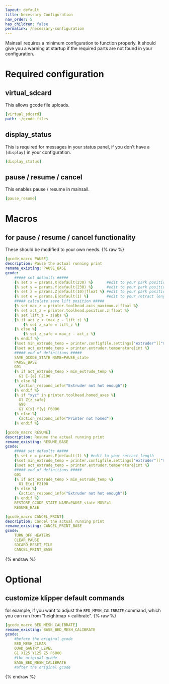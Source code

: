 ```yaml
---
layout: default
title: Necessary Configuration
nav_order: 5
has_children: false
permalink: /necessary-configuration
---
```


Mainsail requires a minimum configuration to function properly. It should give you a warning at startup if the required parts are not found in your configuration.

# Required configuration
## virtual_sdcard
This allows gcode file uploads.
```yaml
[virtual_sdcard]
path: ~/gcode_files
```

## display_status
This is required for messages in your status panel, if you don't have a `[display]` in your configuration.
```yaml
[display_status]
```

## pause / resume / cancel
This enables pause / resume in mainsail.

```yaml
[pause_resume]
```

# Macros
## for pause / resume / cancel functionality
These should be modified to your own needs.
{% raw %}
```yaml
[gcode_macro PAUSE]
description: Pause the actual running print
rename_existing: PAUSE_BASE
gcode:
    ##### set defaults #####
    {% set x = params.X|default(230) %}      #edit to your park position
    {% set y = params.Y|default(230) %}      #edit to your park position
    {% set z = params.Z|default(10)|float %} #edit to your park position
    {% set e = params.E|default(1) %}        #edit to your retract length
    ##### calculate save lift position #####
    {% set max_z = printer.toolhead.axis_maximum.z|float %}
    {% set act_z = printer.toolhead.position.z|float %}
    {% set lift_z = z|abs %}
    {% if act_z < (max_z - lift_z) %}
        {% set z_safe = lift_z %}
    {% else %}
        {% set z_safe = max_z - act_z %}
    {% endif %}
    {%set min_extrude_temp = printer.configfile.settings["extruder"]["min_extrude_temp"]|int %}
    {%set act_extrude_temp = printer.extruder.temperature|int %}
    ##### end of definitions #####
    SAVE_GCODE_STATE NAME=PAUSE_state
    PAUSE_BASE
    G91
    {% if act_extrude_temp > min_extrude_temp %}
      G1 E-{e} F2100
    {% else %}
      {action_respond_info("Extruder not hot enough")}
    {% endif %}
    {% if "xyz" in printer.toolhead.homed_axes %}    
      G1 Z{z_safe}
      G90
      G1 X{x} Y{y} F6000
    {% else %}
      {action_respond_info("Printer not homed")}
    {% endif %}
```

```yaml
[gcode_macro RESUME]
description: Resume the actual running print
rename_existing: RESUME_BASE
gcode:
    ##### set defaults #####
    {% set e = params.E|default(1) %} #edit to your retract length
    {%set min_extrude_temp = printer.configfile.settings["extruder"]["min_extrude_temp"]|int %}
    {%set act_extrude_temp = printer.extruder.temperature|int %}
    ##### end of definitions #####
    G91
    {% if act_extrude_temp > min_extrude_temp %}
      G1 E{e} F2100
    {% else %}
      {action_respond_info("Extruder not hot enough")}
    {% endif %}  
    RESTORE_GCODE_STATE NAME=PAUSE_state MOVE=1
    RESUME_BASE
```


```yaml
[gcode_macro CANCEL_PRINT]
description: Cancel the actual running print
rename_existing: CANCEL_PRINT_BASE
gcode:
    TURN_OFF_HEATERS
    CLEAR_PAUSE
    SDCARD_RESET_FILE
    CANCEL_PRINT_BASE
```
{% endraw %}

# Optional

## customize klipper default commands
for example, if you want to adjust the `BED_MESH_CALIBRATE` command, which you can run from "heightmap > calibrate".
{% raw %}
```yaml
[gcode_macro BED_MESH_CALIBRATE]
rename_existing: BASE_BED_MESH_CALIBRATE
gcode:
    #before the original gcode
    BED_MESH_CLEAR
    QUAD_GANTRY_LEVEL
    G1 X125 Y125 Z5 F6000
    #the original gcode
    BASE_BED_MESH_CALIBRATE
    #after the original gcode
```
{% endraw %}